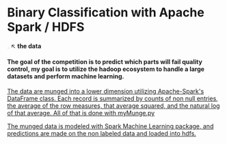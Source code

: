 # __Binary Classification with Apache Spark / HDFS__

[<img src="img/logo.png" style="width: 5px;"/>](https://www.kaggle.com/c/bosch-production-line-performance/data) ↖  __the data__

#### The goal of the competition is to predict which parts will fail quality control, my goal is to utilize the hadoop ecosystem to handle a large datasets and perform machine learning.

[The data are munged into a lower dimension utilizing Apache-Spark's DataFrame class. Each record is summarized by counts of non null entries, the average of the row measures, that average squared, and the natural log of that average. All of that is done with myMunge.py](src/myMunge.py)

[The munged data is modeled with Spark Machine Learning package, and predictions are made on the non labeled data and loaded into hdfs.](src/fitLR.py)
